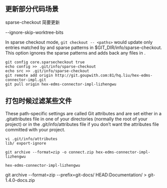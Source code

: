 

## 更新部分代码场景

sparse-checkout 简要更新

--ignore-skip-worktree-bits

In sparse checkout mode, `git checkout -- <paths>` would update only entries matched by <paths> and sparse patterns in $GIT_DIR/info/sparse-checkout. This option ignores the sparse patterns and adds back any files in <paths>.

```
git config core.sparsecheckout true
echo config >> .git/info/sparse-checkout
echo src >> .git/info/sparse-checkout
git remote add origin http://git.goupwith.com:81/hq.liu/hex-edms-connector-impl.git
git pull origin hex-edms-connector-impl-lizhengwu
```



## 打包时候过滤某些文件




These path-specific settings are called Git attributes and are set either in a .gitattributes file in one of your directories (normally the root of your project) or in the .git/info/attributes file if you don’t want the attributes file committed with your project.

```
vi .git/info/attributes 
lib/ export-ignore

git archive --format=zip -o connect.zip hex-edms-connector-impl-lizhengwu

hex-edms-connector-impl-lizhengwu
```

git archive --format=zip --prefix=git-docs/ HEAD:Documentation/ > git-1.4.0-docs.zip